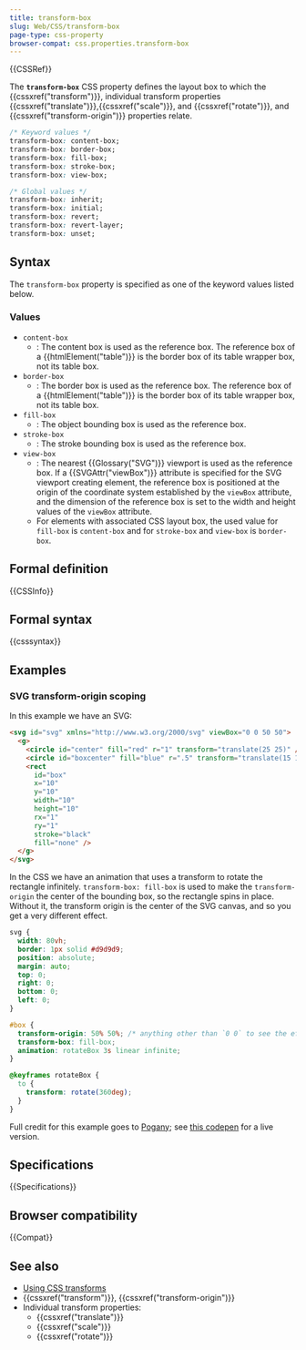 ```yaml
---
title: transform-box
slug: Web/CSS/transform-box
page-type: css-property
browser-compat: css.properties.transform-box
---
```


{{CSSRef}}

The **`transform-box`** CSS property defines the layout box to which the {{cssxref("transform")}}, individual transform properties {{cssxref("translate")}},{{cssxref("scale")}}, and {{cssxref("rotate")}}, and {{cssxref("transform-origin")}} properties relate.

```css
/* Keyword values */
transform-box: content-box;
transform-box: border-box;
transform-box: fill-box;
transform-box: stroke-box;
transform-box: view-box;

/* Global values */
transform-box: inherit;
transform-box: initial;
transform-box: revert;
transform-box: revert-layer;
transform-box: unset;
```

## Syntax

The `transform-box` property is specified as one of the keyword values listed below.

### Values

- `content-box`
  - : The content box is used as the reference box. The reference box of a {{htmlElement("table")}} is the border box of its table wrapper box, not its table box.
- `border-box`
  - : The border box is used as the reference box. The reference box of a {{htmlElement("table")}} is the border box of its table wrapper box, not its table box.
- `fill-box`
  - : The object bounding box is used as the reference box.
- `stroke-box`
  - : The stroke bounding box is used as the reference box.
- `view-box`
  - : The nearest {{Glossary("SVG")}} viewport is used as the reference box. If a {{SVGAttr("viewBox")}} attribute is specified for the SVG viewport creating element, the reference box is positioned at the origin of the coordinate system established by the `viewBox` attribute, and the dimension of the reference box is set to the width and height values of the `viewBox` attribute. 
  - For elements with associated CSS layout box, the used value for `fill-box` is `content-box` and for `stroke-box` and `view-box` is `border-box`.

## Formal definition

{{CSSInfo}}

## Formal syntax

{{csssyntax}}

## Examples

### SVG transform-origin scoping

In this example we have an SVG:

```html
<svg id="svg" xmlns="http://www.w3.org/2000/svg" viewBox="0 0 50 50">
  <g>
    <circle id="center" fill="red" r="1" transform="translate(25 25)" />
    <circle id="boxcenter" fill="blue" r=".5" transform="translate(15 15)" />
    <rect
      id="box"
      x="10"
      y="10"
      width="10"
      height="10"
      rx="1"
      ry="1"
      stroke="black"
      fill="none" />
  </g>
</svg>
```

In the CSS we have an animation that uses a transform to rotate the rectangle infinitely. `transform-box: fill-box` is used to make the `transform-origin` the center of the bounding box, so the rectangle spins in place. Without it, the transform origin is the center of the SVG canvas, and so you get a very different effect.

```css
svg {
  width: 80vh;
  border: 1px solid #d9d9d9;
  position: absolute;
  margin: auto;
  top: 0;
  right: 0;
  bottom: 0;
  left: 0;
}

#box {
  transform-origin: 50% 50%; /* anything other than `0 0` to see the effect */
  transform-box: fill-box;
  animation: rotateBox 3s linear infinite;
}

@keyframes rotateBox {
  to {
    transform: rotate(360deg);
  }
}
```

Full credit for this example goes to [Pogany](https://codepen.io/giaco); see [this codepen](https://codepen.io/giaco/pen/OwowJQ) for a live version.

## Specifications

{{Specifications}}

## Browser compatibility

{{Compat}}

## See also

- [Using CSS transforms](/en-US/docs/Web/CSS/CSS_Transforms/Using_CSS_transforms)
- {{cssxref("transform")}}, {{cssxref("transform-origin")}}
- Individual transform properties:
  - {{cssxref("translate")}}
  - {{cssxref("scale")}}
  - {{cssxref("rotate")}}
